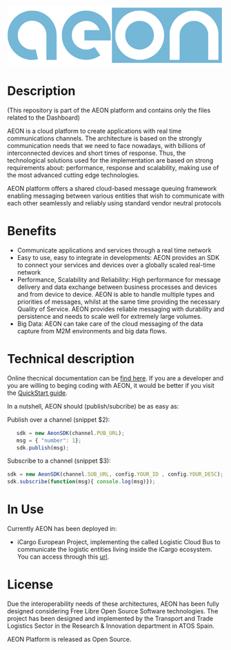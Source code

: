 ![Logo](resources/logo/web_header_medium.png)

# Description

(This repository is part of the AEON platform and contains only the files related to the Dashboard)

AEON is a cloud platform to create applications with 
real time communications channels. The architecture is based on the strongly 
communication needs that we need to face nowadays, with billions of 
interconnected devices and short times of response. Thus, the technological 
solutions used for the implementation are based on strong requirements 
about: performance, response and scalability, making use of the most advanced 
cutting edge technologies.

AEON platform offers a shared cloud-based message queuing framework enabling messaging between various entities that wish to communicate with each other seamlessly and reliably using standard vendor neutral protocols

# Benefits 
 * Communicate applications and services through a real time network
 * Easy to use, easy to integrate in developments: AEON provides an SDK to connect your services and devices over a globally scaled real-time network
 *	Performance, Scalability and Reliability: High performance for message delivery and data exchange between business processes and devices and from device to device. AEON is able to handle multiple types and priorities of messages, whilst at the same time providing the necessary Quality of Service. AEON provides reliable messaging with durability and persistence and needs to scale well for extremely large volumes.
 *	Big Data: AEON can take care of the cloud messaging of the data capture from M2M environments and big data flows.

# Technical description

Online thecnical documentation can be [find here](http://lcb.herokuapp.com/public/doc/html/apidoc/apidoc.html). If you are a developer and you are willing to beging coding with AEON, it would be better if you visit the [QuickStart guide](http://lcb.herokuapp.com/public/doc/html/apidoc/apidoc.html#quick-start).
 
 In a nutshell, AEON should (publish/subcribe) be as easy as:
 
 Publish over a channel (snippet $2):  
 
 ```javascript
    sdk = new AeonSDK(channel.PUB_URL);
    msg = { "number": 1};
    sdk.publish(msg);
 ```
 
 Subscribe to a channel (snippet $3):
 
 ```javascript
 sdk = new AeonSDK(channel.SUB_URL, config.YOUR_ID , config.YOUR_DESC);
 sdk.subscribe(function(msg){ console.log(msg)});
```

# In Use

Currently AEON has been deployed in:

* iCargo European Project, implementing the called Logistic Cloud Bus to communicate the logistic entities living inside the iCargo ecosystem. You can access through this [url](http://lcb-gui.herokuapp.com). 

# License

Due the interoperability needs of these architectures, AEON has been fully
designed considering Free Libre Open Source Software technologies. 
The project has been designed and implemented by the Transport and Trade  Logistics Sector in the Research & Innovation department in ATOS Spain.

AEON Platform is released as Open Source.